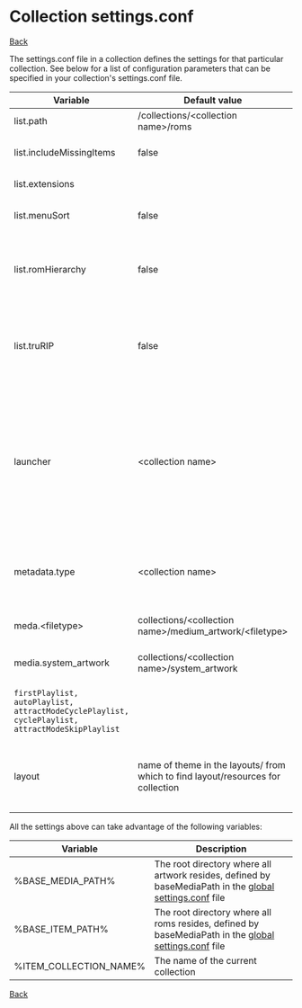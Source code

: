 # Collection settings.conf
[Back](README.md)

The settings.conf file in a collection defines the settings for that
particular collection. See below for a list of configuration parameters
that can be specified in your collection's settings.conf file.

| Variable                 | Default value                                             | Description                                                                                                                                                                                                                                                                                      |
|--------------------------|-----------------------------------------------------------|--------------------------------------------------------------------------------------------------------------------------------------------------------------------------------------------------------------------------------------------------------------------------------------------------|
| list.path                | /collections/\<collection name>/roms                      | Location of your roms                                                                                                                                                                                                                                                                            |
| list.includeMissingItems | false                                                     | Include games in the include.txt even if the rom does not exist.                                                                                                                                                                                                                                 |
| list.extensions          |                                                           | Comma separated rom extensions (e.g. zip,nes)                                                                                                                                                                                                                                                    |
| list.menuSort            | false                                                     | Defines whether the items in a collection will be sorted alphabetically                                                                                                                                                                                                                          |
| list.romHierarchy        | false                                                     | Defines whether the roms directory should be searched hierarchically. There is a performance hit by enabling this, so only use it when needed.                                                                                                                                                   |
| list.truRIP              | false                                                     | Defines whether the roms directory should be searched hierarchically based on truRIP format. There is a performance hit by enabling this, so only use it when needed.                                                                                                                            |
| launcher                 | \<collection name>                                        | Specifies which [launcher](LAUNCHERS.md) is used when a game is selected from the menu (reads from launchers/\<launcher name>.conf). This value can be overwritten per game by putting the launcher name in a single line .conf file in collections/\<collection name>/launchers/\<game name>.conf. |
| metadata.type            | \<collection name>                                        | Specifies the meta file used in the meta.db to pull additional information like manufacturer, year, genre, etc. from                                                                                                                                                                             |
| meda.\<filetype>         | collections/\<collection name>/medium_artwork/\<filetype> | Overwrites the path used to pull medium artwork from                                                                                                                                                                                                                                             |
| media.system_artwork     | collections/\<collection name>/system_artwork             | Overwrites the path used to pull system artwork from                                                                                                                                                                                                                                             |
| `firstPlaylist, autoPlaylist, attractModeCyclePlaylist, cyclePlaylist, attractModeSkipPlaylist` |        | (**CoinOPS**) These settings used to be in global, but can be overwritten by collection settings now 
| layout                   | name of theme in the layouts/ from which to find layout/resources for collection | (**CoinOPS**) This "layout" that overides global setting, so different themes can be loaded under one collection menu



All the settings above can take advantage of the following variables:

| Variable               | Description                                                                                                                     |
|------------------------|---------------------------------------------------------------------------------------------------------------------------------|
| %BASE_MEDIA_PATH%      | The root directory where all artwork resides, defined by baseMediaPath in the [global settings.conf](GLOBAL_SETTINGS.md) file |
| %BASE_ITEM_PATH%       | The root directory where all roms resides, defined by baseMediaPath in the [global settings.conf](GLOBAL_SETTINGS.md) file    |
| %ITEM_COLLECTION_NAME% | The name of the current collection                                                                                              |

[Back](README.md)
